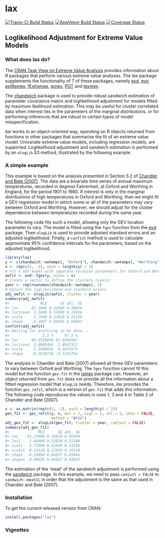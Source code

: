 
<!-- README.md is generated from README.Rmd. Please edit that file -->
lax
===

[![Travis-CI Build Status](https://travis-ci.org/paulnorthrop/lax.svg?branch=master)](https://travis-ci.org/paulnorthrop/lax) [![AppVeyor Build Status](https://ci.appveyor.com/api/projects/status/github/paulnorthrop/lax?branch=master&svg=true)](https://ci.appveyor.com/project/paulnorthrop/lax) [![Coverage Status](https://codecov.io/github/paulnorthrop/lax/coverage.svg?branch=master)](https://codecov.io/github/paulnorthrop/lax?branch=master)

Loglikelihood Adjustment for Extreme Value Models
-------------------------------------------------

### What does lax do?

The [CRAN Task View on Extreme Value Analysis](https://CRAN.R-project.org/view=ExtremeValue) provides information about R packages that perform various extreme value analyses. The *lax* package supplements the functionality of 7 of these packages, namely [evd](https://cran.r-project.org/package=evd), [evir](https://cran.r-project.org/package=evir), [extRemes](https://cran.r-project.org/package=extRemes), [fExtremes](https://cran.r-project.org/package=fExtremes), [ismev](https://cran.r-project.org/package=ismev), [POT](https://cran.r-project.org/package=POT) and [texmex](https://cran.r-project.org/package=texmex).

The [chandwich](https://cran.r-project.org/package=chandwich) package is used to provide robust sandwich estimation of parameter covariance matrix and loglikelihood adjustment for models fitted by maximum likelihood estimation. This may be useful for cluster correlated data when interest lies in the parameters of the marginal distributions, or for performing inferences that are robust to certain types of model misspecification.

*lax* works in an object-oriented way, operating on R objects returned from functions in other packages that summarise the fit of an extreme value model. Univariate extreme value models, including regression models, are supported. Loglikelihood adjustment and sandwich estimation is performed by an `alogLik` S3 method, illustrated by the following example.

### A simple example

This example is based on the analysis presented in Section 5.2 of [Chandler and Bate (2007)](https://doi.org/10.1093/biomet/asm015). The data are a bivariate time series of annual maximum temperatures, recorded in degress Fahrenheit, at Oxford and Worthing in England, for the period 1901 to 1980. If interest is only in the marginal distributions of high temperatures in Oxford and Worthing, then we might fit a GEV regression model in which some or all of the parameters may vary between Oxford and Worthing. However, we should adjust for the cluster dependence between temperatures recorded during the same year.

The following code fits such a model, allowing only the GEV location parameter to vary. The model is fitted using the `fgev` function from the [evd](https://cran.r-project.org/package=evd) package. Then `alogLik` is used to provide adjusted standard errors and an adjusted loglikelihood. Finally, a `confint` method is used to calculate approximate 95% confidence intervals for the parameters, based on the adjusted loglikelihood.

``` r
library(lax)
y <- c(chandwich::owtemps[, "Oxford"], chandwich::owtemps[, "Worthing"])
x <- rep(c(1, -1), each = length(y) / 2)
# Fit a GEV model with separate location parameters for Oxford and Worthing
owfit <- evd::fgev(y, nsloc = x)
# Create a vector to define the clusters (years)
year <- rep(rownames(chandwich::owtemps), 2)
# Adjust the loglikelihood and standard errors
adj_owfit <- alogLik(owfit, cluster = year)
summary(adj_owfit)
#>              MLE      SE adj. SE
#> loc      81.1600 0.32980 0.40830
#> loctrend  2.5040 0.31080 0.19910
#> scale     3.7900 0.22810 0.25230
#> shape    -0.2097 0.04765 0.04063
confint(adj_owfit)
#> Waiting for profiling to be done...
#>               2.5 %     97.5 %
#> loc      80.3518858 81.9584587
#> loctrend  2.0989464  2.8841321
#> scale     3.3449036  4.3451673
#> shape    -0.2870718 -0.1231754
```

The analysis in Chandler and Bate (2007) allowed all three GEV parameters to vary between Oxford and Worthing. The `fgev` function cannot fit this model but the function `gev.fit` in the [ismev](https://cran.r-project.org/package=ismev) package can. However, an object returned from `gev.fit` does not provide all the information about a fitted regression model that `alogLik` needs. Therefore, *lax* provides the function `gev_refit`, which is a version of `gev.fit` that adds this information. The following code reproduces the values in rows 1, 3 and 4 in Table 2 of Chandler and Bate (2007).

``` r
x <- as.matrix(rep(c(1, -1), each = length(y) / 2))
gev_fit <- gev_refit(y, x, mul = 1, sigl = 1, shl = 1, show = FALSE,
                     method = "BFGS")
adj_gev_fit <- alogLik(gev_fit, cluster = year, cadjust = FALSE)
summary(adj_gev_fit)
#>             MLE      SE adj. SE
#> loc    81.17000 0.32820 0.40360
#> loc1    2.66900 0.32820 0.21280
#> scale   3.72900 0.22920 0.24250
#> scale1  0.53120 0.22920 0.19110
#> shape  -0.19890 0.04937 0.03944
#> shape1 -0.08835 0.04937 0.03625
```

The estimation of the 'meat' of the sandwich adjustment is performed using the [sandwich](https://cran.r-project.org/package=sandwich) package. In this example, we need to pass `cadjust = FALSE` to `sandwich::meatCL` in order that the adjustment is the same as that used in Chandler and Bate (2007).

### Installation

To get the current released version from CRAN:

``` r
install.packages("lax")
```

### Vignettes
